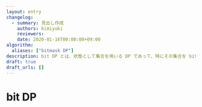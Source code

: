 ```yaml
---
layout: entry
changelog:
  - summary: 見出し作成
    authors: kimiyuki
    reviewers:
    date: 2020-01-16T00:00:00+09:00
algorithm:
  aliases: ["bitmask DP"]
description: bit DP とは、状態として集合を用いる DP であって、特にその集合を bitset として扱うもののこと。状態の持ちかたによる DP の分類のひとつ。
draft: true
draft_urls: []
---
```


# bit DP
